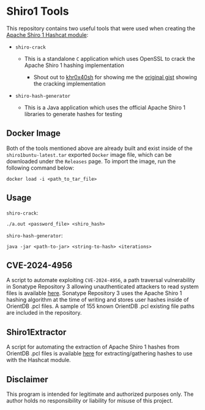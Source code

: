 # Shiro1 Tools

This repository contains two useful tools that were used when creating the [Apache Shiro 1 Hashcat module](https://github.com/hashcat/hashcat/pull/4017):

- `shiro-crack`

  - This is a standalone `C` application which uses OpenSSL to crack the Apache Shiro 1 hashing implementation

    - Shout out to [khr0x40sh](https://github.com/khr0x40sh) for showing me the [original gist](https://gist.github.com/gquere/8dc40c5a6a900215102e6ac94716b33d) showing the cracking implementation

- `shiro-hash-generator`

  - This is a Java application which uses the official Apache Shiro 1 libraries to generate hashes for testing

## Docker Image

Both of the tools mentioned above are already built and exist inside of the `shiro1buntu-latest.tar` exported `Docker` image file, which can be downloaded under the `Releases` page. To import the image, run the following command below:

`docker load -i <path_to_tar_file>`

## Usage

`shiro-crack`:

```
./a.out <password_file> <shiro_hash>
```

`shiro-hash-generator`:

```
java -jar <path-to-jar> <string-to-hash> <iterations>
```

## CVE-2024-4956

A script to automate exploiting `CVE-2024-4956`, a path traversal vulnerability in Sonatype Repository 3 allowing unauthenticated attackers to read system files is available [here](https://github.com/fin3ss3g0d/CVE-2024-4956). Sonatype Repository 3 uses the Apache Shiro 1 hashing algorithm at the time of writing and stores user hashes inside of OrientDB .pcl files. A sample of 155 known OrientDB .pcl existing file paths are included in the repository.

## Shiro1Extractor

A script for automating the extraction of Apache Shiro 1 hashes from OrientDB .pcl files is available [here](https://github.com/fin3ss3g0d/Shiro1Extractor) for extracting/gathering hashes to use with the Hashcat module.

## Disclaimer

This program is intended for legitimate and authorized purposes only. The author holds no responsibility or liability for misuse of this project.